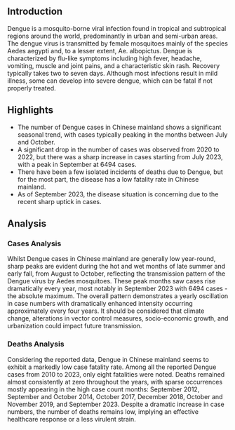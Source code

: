 ## Introduction

Dengue is a mosquito-borne viral infection found in tropical and subtropical regions around the world, predominantly in urban and semi-urban areas. The dengue virus is transmitted by female mosquitoes mainly of the species Aedes aegypti and, to a lesser extent, Ae. albopictus. Dengue is characterized by flu-like symptoms including high fever, headache, vomiting, muscle and joint pains, and a characteristic skin rash. Recovery typically takes two to seven days. Although most infections result in mild illness, some can develop into severe dengue, which can be fatal if not properly treated.

## Highlights

- The number of Dengue cases in Chinese mainland shows a significant seasonal trend, with cases typically peaking in the months between July and October.<br/>
- A significant drop in the number of cases was observed from 2020 to 2022, but there was a sharp increase in cases starting from July 2023, with a peak in September at 6494 cases.<br/>
- There have been a few isolated incidents of deaths due to Dengue, but for the most part, the disease has a low fatality rate in Chinese mainland.<br/>
- As of September 2023, the disease situation is concerning due to the recent sharp uptick in cases.

## Analysis

### Cases Analysis

Whilst Dengue cases in Chinese mainland are generally low year-round, sharp peaks are evident during the hot and wet months of late summer and early fall, from August to October, reflecting the transmission pattern of the Dengue virus by Aedes mosquitoes. These peak months saw cases rise dramatically every year, most notably in September 2023 with 6494 cases - the absolute maximum. The overall pattern demonstrates a yearly oscillation in case numbers with dramatically enhanced intensity occurring approximately every four years. It should be considered that climate change, alterations in vector control measures, socio-economic growth, and urbanization could impact future transmission.

### Deaths Analysis

Considering the reported data, Dengue in Chinese mainland seems to exhibit a markedly low case fatality rate. Among all the reported Dengue cases from 2010 to 2023, only eight fatalities were noted. Deaths remained almost consistently at zero throughout the years, with sparse occurrences mostly appearing in the high case count months: September 2012, September and October 2014, October 2017, December 2018, October and November 2019, and September 2023. Despite a dramatic increase in case numbers, the number of deaths remains low, implying an effective healthcare response or a less virulent strain.

